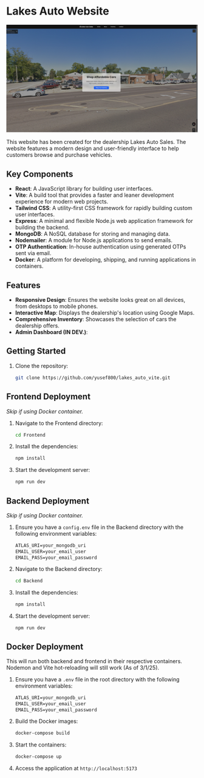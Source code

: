 # Lakes Auto Website

![Site Demo](./Frontend/public/Site_demo.png)

This website has been created for the dealership Lakes Auto Sales. The website features a modern design and user-friendly interface to help customers browse and purchase vehicles.

## Key Components

- **React**: A JavaScript library for building user interfaces.
- **Vite**: A build tool that provides a faster and leaner development experience for modern web projects.
- **Tailwind CSS**: A utility-first CSS framework for rapidly building custom user interfaces.
- **Express**: A minimal and flexible Node.js web application framework for building the backend.
- **MongoDB**: A NoSQL database for storing and managing data.
- **Nodemailer**: A module for Node.js applications to send emails.
- **OTP Authentication**: In-house authentication using generated OTPs sent via email.
- **Docker**: A platform for developing, shipping, and running applications in containers.

## Features

- **Responsive Design**: Ensures the website looks great on all devices, from desktops to mobile phones.
- **Interactive Map**: Displays the dealership's location using Google Maps.
- **Comprehensive Inventory**: Showcases the selection of cars the dealership offers.
- **Admin Dashboard (IN DEV.)**: 

## Getting Started

1. Clone the repository:
    ```bash
    git clone https://github.com/yusef800/lakes_auto_vite.git
    ```

## Frontend Deployment

*Skip if using Docker container.*

1. Navigate to the Frontend directory:
    ```bash
    cd Frontend
    ``` 

2. Install the dependencies:
    ```bash
    npm install
    ```

3. Start the development server:
    ```bash
    npm run dev
    ```

## Backend Deployment

*Skip if using Docker container.*

1. Ensure you have a `config.env` file in the Backend directory with the following environment variables:
    ```
    ATLAS_URI=your_mongodb_uri
    EMAIL_USER=your_email_user
    EMAIL_PASS=your_email_password
    ```

2. Navigate to the Backend directory:
    ```bash
    cd Backend
    ``` 

3. Install the dependencies:
    ```bash
    npm install
    ```

4. Start the development server:
    ```bash
    npm run dev
    ```

## Docker Deployment
This will run both backend and frontend in their respective containers. Nodemon and Vite hot-reloading will still work (As of 3/1/25).

1. Ensure you have a `.env` file in the root directory with the following environment variables:
    ```
    ATLAS_URI=your_mongodb_uri
    EMAIL_USER=your_email_user
    EMAIL_PASS=your_email_password
    ```

2. Build the Docker images:
    ```bash
    docker-compose build
    ```

3. Start the containers:
    ```bash
    docker-compose up
    ```

4. Access the application at `http://localhost:5173`
